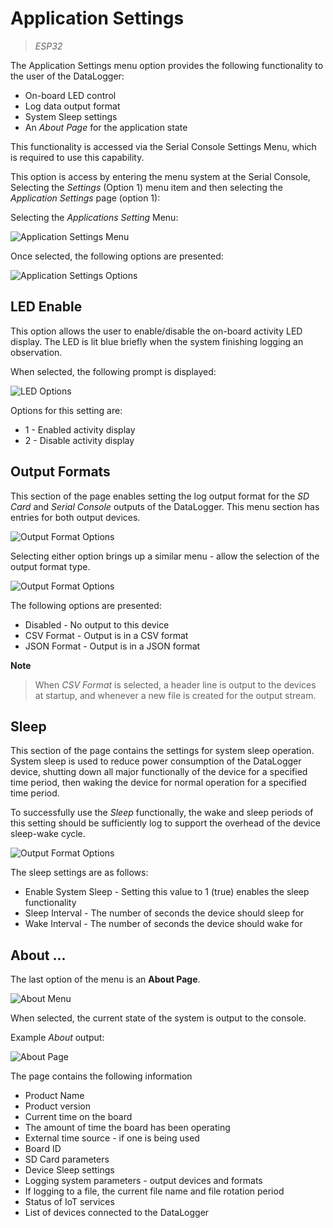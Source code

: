 # Application Settings

> *ESP32*

The Application Settings menu option provides the following functionality to the user of the DataLogger:

* On-board LED control
* Log data output format
* System Sleep settings
* An *About Page* for the application state

This functionality is accessed via the Serial Console Settings Menu, which is required to use this capability.

This option is access by entering the menu system at the Serial Console, Selecting the *Settings*  (Option 1) menu item and then selecting the *Application Settings* page (option 1):

Selecting the *Applications Setting* Menu:

![Application Settings Menu](images/act_appset_entry.png)

Once selected, the following options are presented:

![Application Settings Options](images/act_appset_menu.png)

## LED Enable

This option allows the user to enable/disable the on-board activity LED display. The LED is lit blue briefly when the system finishing logging an observation.

When selected, the following prompt is displayed:

![LED Options](images/act_appset_led.png)

Options for this setting are:

* 1 - Enabled activity display
* 2 - Disable activity display

## Output Formats

This section of the page enables setting the log output format for the *SD Card* and *Serial Console* outputs of the DataLogger. This menu section has entries for both output devices.

![Output Format Options](images/act_appset_outfor.png)

Selecting either option brings up a similar menu - allow the selection of the output format type.

![Output Format Options](images/act_appset_outfor_opt.png)

The following options are presented:

* Disabled - No output to this device
* CSV Format - Output is in a CSV format
* JSON Format - Output is in a JSON format

**Note**
> When *CSV Format* is selected, a header line is output to the devices at startup, and whenever a new file is created for the output stream.

## Sleep 

This section of the page contains the settings for system sleep operation. System sleep is used to reduce power consumption of the DataLogger device, shutting down all major functionally of the device for a specified time period, then waking the device for normal operation for a specified time period.

To successfully use the *Sleep* functionally, the wake and sleep periods of this setting should be sufficiently log to support the overhead of the device sleep-wake cycle. 

![Output Format Options](images/act_appset_sleep.png)

The sleep settings are as follows:

* Enable System Sleep - Setting this value to  1 (true) enables the sleep functionality
* Sleep Interval - The number of seconds the device should sleep for
* Wake Interval - The number of seconds the device should wake for

## About ...

The last option of the menu is an **About Page**. 

![About Menu](images/act_appset_about.png)

When selected, the current state of the system is output to the console. 

Example *About* output:

![About Page](images/act_appset_about_out.png)

The page contains the following information

* Product Name 
* Product version
* Current time on the board
* The amount of time the board has been operating 
* External time source - if one is being used
* Board ID
* SD Card parameters 
* Device Sleep settings
* Logging system parameters - output devices and formats
* If logging to a file, the current file name and file rotation period
* Status of IoT services
* List of devices connected to the DataLogger


